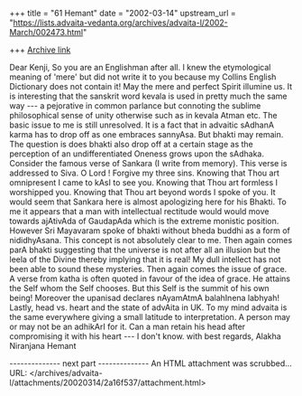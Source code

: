 +++
title = "61 Hemant"
date = "2002-03-14"
upstream_url = "https://lists.advaita-vedanta.org/archives/advaita-l/2002-March/002473.html"

+++
[Archive link](https://lists.advaita-vedanta.org/archives/advaita-l/2002-March/002473.html)

Dear Kenji,
          So you are an Englishman after all. I knew the etymological meaning of 'mere'  but did not write it to you because my Collins English Dictionary does not contain it! May the mere and perfect Spirit illumine us. It is interesting that the sanskrit word kevala is used in pretty much the same way --- a pejorative in common parlance but connoting the sublime philosophical sense of  unity otherwise such as in kevala Atman etc.
          The basic issue to me is still unresolved. It is a fact that in advaitic sAdhanA karma has to drop off as one embraces sannyAsa. But bhakti may remain. The question is does bhakti also drop off at a certain stage as the perception of an undifferentiated Oneness grows upon the sAdhaka. Consider the famous verse of Sankara (I write from memory). This verse is addressed to Siva.
         O Lord ! Forgive my three sins. Knowing that Thou art omnipresent I came to kAsI to see you. Knowing that Thou art formless I worshipped you. Knowing that Thou art beyond words I spoke of you. 
         It would seem that Sankara here is almost apologizing here for his Bhakti. To me it appears that a man with intellectual rectitude would would move towards ajAtivAda of GaudapAda which is the extreme monistic position. However Sri Mayavaram spoke of bhakti without bheda buddhi as a form of nididhyAsana. This concept is not absolutely clear to me. Then again comes parA bhakti suggesting that the universe is not after all an illusion but the leela of the Divine thereby implying that it is real! My dull intellect has not been able to sound these mysteries. 
          Then again comes the issue of grace. A verse from katha is often quoted in favour of the idea of grace. He attains the Self whom the Self chooses. But this Self is the summit of his own being!  Moreover the upanisad declares nAyamAtmA balahInena labhyah! 
          Lastly, head vs. heart and the state of advAita in UK. To my mind advaita is the same everywhere giving a small latitude to interpretation. A person may or may not be an adhikArI for it. Can a man retain his head after compromising it with his heart --- I don't know. 
          with best regards,
                   Alakha Niranjana
                      Hemant


-------------- next part --------------
An HTML attachment was scrubbed...
URL: </archives/advaita-l/attachments/20020314/2a16f537/attachment.html>
